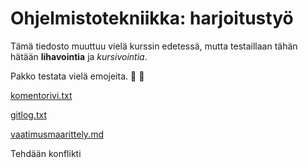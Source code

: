 # Ohjelmistotekniikka: harjoitustyö
Tämä tiedosto muuttuu vielä kurssin edetessä, mutta testaillaan tähän hätään **lihavointia** ja _kursivointia_.


Pakko testata vielä emojeita. :cowboy_hat_face: :clown_face:


[komentorivi.txt](https://github.com/ylireetta/ot-harjoitustyo/blob/master/laskarit/viikko1/komentorivi.txt)

[gitlog.txt](https://github.com/ylireetta/ot-harjoitustyo/blob/master/laskarit/viikko1/gitlog.txt)

[vaatimusmaarittely.md](https://github.com/ylireetta/ot-harjoitustyo/blob/master/dokumentaatio/vaatimusmaarittely.md)

Tehdään konflikti
